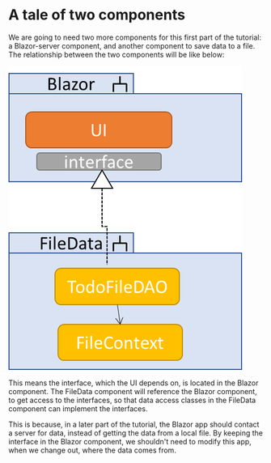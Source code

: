 # A tale of  two components
We are going to need two more components for this first part of the tutorial: a Blazor-server component, and another component to save data to a file. The relationship between the two components will be like below:

![img_2.png](img_2.png)

This means the interface, which the UI depends on, is located in the Blazor component. The FileData component will reference the Blazor component, to get access to the interfaces, so that data access classes in the FileData component can implement the interfaces.

This is because, in a later part of the tutorial, the Blazor app should contact a server for data, instead of getting the data from a local file. By keeping the interface in the Blazor component, we shouldn't need to modify this app, when we change out, where the data comes from.
